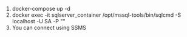 1. docker-compose up -d
2. docker exec -it sqlserver_container /opt/mssql-tools/bin/sqlcmd -S localhost -U SA -P ""
3. You can connect using SSMS
